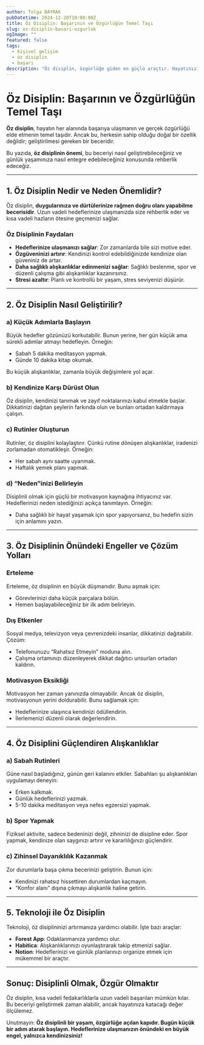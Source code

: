 ```yaml
---
author: Tolga BAYRAK
pubDatetime: 2024-12-20T10:00:00Z
title: Öz Disiplin: Başarının ve Özgürlüğün Temel Taşı
slug: oz-disiplin-basari-ozgurluk
ogImage: ""
featured: false
tags:
  - kişisel gelişim
  - öz disiplin
  - başarı
description: "Öz disiplin, özgürlüğe giden en güçlü araçtır. Hayatınızı dönüştürmek için bu beceriyi geliştirin. İşte ipuçları ve yöntemler!"
---
```


# Öz Disiplin: Başarının ve Özgürlüğün Temel Taşı

**Öz disiplin**, hayatın her alanında başarıya ulaşmanın ve gerçek özgürlüğü elde etmenin temel taşıdır. Ancak bu, herkesin sahip olduğu doğal bir özellik değildir; geliştirilmesi gereken bir beceridir.

Bu yazıda, **öz disiplinin önemi**, bu beceriyi nasıl geliştirebileceğiniz ve günlük yaşamınıza nasıl entegre edebileceğiniz konusunda rehberlik edeceğiz.

---

## **1. Öz Disiplin Nedir ve Neden Önemlidir?**

Öz disiplin, **duygularınıza ve dürtülerinize rağmen doğru olanı yapabilme becerisidir**. Uzun vadeli hedeflerinize ulaşmanızda size rehberlik eder ve kısa vadeli hazların ötesine geçmenizi sağlar.

### **Öz Disiplinin Faydaları**
- **Hedeflerinize ulaşmanızı sağlar**: Zor zamanlarda bile sizi motive eder.
- **Özgüveninizi artırır**: Kendinizi kontrol edebildiğinizde kendinize olan güveniniz de artar.
- **Daha sağlıklı alışkanlıklar edinmenizi sağlar**: Sağlıklı beslenme, spor ve düzenli çalışma gibi alışkanlıklar kazanırsınız.
- **Stresi azaltır**: Planlı ve kontrollü bir yaşam, stres seviyenizi düşürür.

---

## **2. Öz Disiplin Nasıl Geliştirilir?**

### **a) Küçük Adımlarla Başlayın**
Büyük hedefler gözünüzü korkutabilir. Bunun yerine, her gün küçük ama sürekli adımlar atmayı hedefleyin. Örneğin:
- Sabah 5 dakika meditasyon yapmak.
- Günde 10 dakika kitap okumak.

Bu küçük alışkanlıklar, zamanla büyük değişimlere yol açar.

### **b) Kendinize Karşı Dürüst Olun**
Öz disiplin, kendinizi tanımak ve zayıf noktalarınızı kabul etmekle başlar. Dikkatinizi dağıtan şeylerin farkında olun ve bunları ortadan kaldırmaya çalışın.

### **c) Rutinler Oluşturun**
Rutinler, öz disiplini kolaylaştırır. Çünkü rutine dönüşen alışkanlıklar, iradenizi zorlamadan otomatikleşir. Örneğin:
- Her sabah aynı saatte uyanmak.
- Haftalık yemek planı yapmak.

### **d) “Neden”inizi Belirleyin**
Disiplinli olmak için güçlü bir motivasyon kaynağına ihtiyacınız var. Hedeflerinizi neden istediğinizi açıkça tanımlayın. Örneğin:
- Daha sağlıklı bir hayat yaşamak için spor yapıyorsanız, bu hedefin sizin için anlamını yazın.

---

## **3. Öz Disiplinin Önündeki Engeller ve Çözüm Yolları**

### **Erteleme**
Erteleme, öz disiplinin en büyük düşmanıdır. Bunu aşmak için:
- Görevlerinizi daha küçük parçalara bölün.
- Hemen başlayabileceğiniz bir ilk adım belirleyin.

### **Dış Etkenler**
Sosyal medya, televizyon veya çevrenizdeki insanlar, dikkatinizi dağıtabilir. Çözüm:
- Telefonunuzu “Rahatsız Etmeyin” moduna alın.
- Çalışma ortamınızı düzenleyerek dikkat dağıtıcı unsurları ortadan kaldırın.

### **Motivasyon Eksikliği**
Motivasyon her zaman yanınızda olmayabilir. Ancak öz disiplin, motivasyonun yerini doldurabilir. Bunu sağlamak için:
- Hedeflerinize ulaşınca kendinizi ödüllendirin.
- İlerlemenizi düzenli olarak değerlendirin.

---

## **4. Öz Disiplini Güçlendiren Alışkanlıklar**

### **a) Sabah Rutinleri**
Güne nasıl başladığınız, günün geri kalanını etkiler. Sabahları şu alışkanlıkları uygulamayı deneyin:
- Erken kalkmak.
- Günlük hedeflerinizi yazmak.
- 5-10 dakika meditasyon veya nefes egzersizi yapmak.

### **b) Spor Yapmak**
Fiziksel aktivite, sadece bedeninizi değil, zihninizi de disipline eder. Spor yapmak, kendinize olan saygınızı artırır ve kararlılığınızı güçlendirir.

### **c) Zihinsel Dayanıklılık Kazanmak**
Zor durumlarla başa çıkma becerinizi geliştirin. Bunun için:
- Kendinizi rahatsız hissettiren durumlardan kaçmayın.
- “Konfor alanı” dışına çıkmayı alışkanlık haline getirin.

---

## **5. Teknoloji ile Öz Disiplin**

Teknoloji, öz disiplininizi artırmanıza yardımcı olabilir. İşte bazı araçlar:
- **Forest App**: Odaklanmanıza yardımcı olur.
- **Habitica**: Alışkanlıklarınızı oyunlaştırarak takip etmenizi sağlar.
- **Notion**: Hedeflerinizi ve günlük planlarınızı organize etmek için mükemmel bir araçtır.

---

## **Sonuç: Disiplinli Olmak, Özgür Olmaktır**

Öz disiplin, kısa vadeli fedakarlıklarla uzun vadeli başarıları mümkün kılar. Bu beceriyi geliştirmek zaman alabilir, ancak hayatınıza katacağı değer ölçülemez.

Unutmayın: **Öz disiplinli bir yaşam, özgürlüğe açılan kapıdır. Bugün küçük bir adım atarak başlayın. Hedeflerinize ulaşmanızın önündeki en büyük engel, yalnızca kendinizsiniz!**
